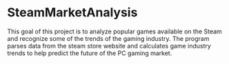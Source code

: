 # SteamMarketAnalysis
This goal of this project is to analyze popular games available on the Steam and recognize some of the trends of the gaming industry. The program parses data from the steam store website and calculates game industry trends to help predict the future of the PC gaming market.
